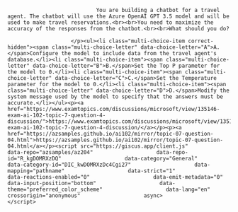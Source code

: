 <p class="card-text">
							
								You are building a chatbot for a travel agent. The chatbot will use the Azure OpenAI GPT 3.5 model and will be used to make travel reservations.<br><br>You need to maximize the accuracy of the responses from the chatbot.<br><br>What should you do?
							
						</p><ul><li class="multi-choice-item correct-hidden"><span class="multi-choice-letter" data-choice-letter="A">A.</span>Configure the model to include data from the travel agent's database.</li><li class="multi-choice-item"><span class="multi-choice-letter" data-choice-letter="B">B.</span>Set the Top P parameter for the model to 0.</li><li class="multi-choice-item"><span class="multi-choice-letter" data-choice-letter="C">C.</span>Set the Temperature parameter for the model to 0.</li><li class="multi-choice-item"><span class="multi-choice-letter" data-choice-letter="D">D.</span>Modify the system message used by the model to specify that the answers must be accurate.</li></ul><p><a href="https://www.examtopics.com/discussions/microsoft/view/135146-exam-ai-102-topic-7-question-4-discussion/">https://www.examtopics.com/discussions/microsoft/view/135146-exam-ai-102-topic-7-question-4-discussion/</a></p><p><a href="https://azsamples.github.io/ai102/mirror/topic-07-question-04.html">https://azsamples.github.io/ai102/mirror/topic-07-question-04.html</a></p><script src="https://giscus.app/client.js"                    data-repo="azsamples/az204"                    data-repo-id="R_kgDOMRXzDQ"                    data-category="General"                    data-category-id="DIC_kwDOMRXzDc4Cgi27"                    data-mapping="pathname"                    data-strict="1"                    data-reactions-enabled="0"                    data-emit-metadata="0"                    data-input-position="bottom"                    data-theme="preferred_color_scheme"                    data-lang="en"                    crossorigin="anonymous"                    async>                    </script>